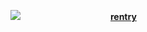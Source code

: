 ![](https://cdn.discordapp.com/attachments/1261331226824933406/1346955430341116005/Untitled111_20250305161951.png?ex=67ca117f&is=67c8bfff&hm=bbd443ae116b3178119799fbe4e726525b9e8a8a1e6f0a4365d0ccff30369585&)
          [**rentry**](https://rentry.co/limblesscorpse)
